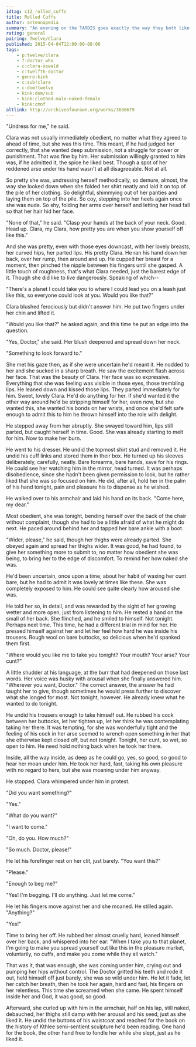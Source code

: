 ```yaml
---
idtag: c12_rolled_cuffs
title: Rolled Cuffs
author: antennapedia
summary: "An evening on the TARDIS goes exactly the way they both like it."
rating: general
pairing: Twelve/Clara
published: 2015-04-04T12:00:00-08:00
tags:
    - p:twelve/clara
    - f:doctor_who
    - c:clara-oswald
    - c:twelfth-doctor
    - genre:kink
    - c:sub!clara
    - c:dom!twelve
    - kink:dom/sub
    - kink:clothed-male-naked-female
    - kink:cmnf
altlink: http://archiveofourown.org/works/3686679
---
```

"Undress for me," he said.

Clara was not usually immediately obedient, no matter what they agreed to ahead of time, but she was this time. This meant, if he had judged her correctly, that she wanted deep submission, not a struggle for power or punishment. That was fine by him. Her submission willingly granted to him was, if he admitted it, the spice he liked best. Though a spot of her reddened arse under his hand wasn't at all disagreeable. Not at all.

So pretty she was, undressing herself methodically, so demure, almost, the way she looked down when she folded her shirt neatly and laid it on top of the pile of her clothing. So delightful, shimmying out of her panties and laying them on top of the pile. So coy, stepping into her heels again once she was nude. So shy, folding her arms over herself and letting her head fall so that her hair hid her face.

"None of that," he said. "Clasp your hands at the back of your neck. Good. Head up. Clara, my Clara, how pretty you are when you show yourself off like this."

And she was pretty, even with those eyes downcast, with her lovely breasts, her curved hips, her parted lips. His pretty Clara. He ran his hand down her back, over her rump, then around and up. He cupped her breast for a moment, then pinched the nipple between his fingers until she gasped. A little touch of roughness, that's what Clara needed, just the barest edge of it. Though she did like to live dangerously. Speaking of which--

"There's a planet I could take you to where I could lead you on a leash just like this, so everyone could look at you. Would you like that?"

Clara blushed ferociously but didn't answer him. He put two fingers under her chin and lifted it.

"Would you like that?" he asked again, and this time he put an edge into the question.

"Yes, Doctor," she said. Her blush deepened and spread down her neck.

"Something to look forward to."

She met his gaze then, as if she were uncertain he'd meant it. He nodded to her and she sucked in a sharp breath. He saw the excitement flash across her face. That was the beauty of Clara. Her face was so expressive. Everything that she was feeling was visible in those eyes, those trembling lips. He leaned down and kissed those lips. They parted immediately for him. Sweet, lovely Clara. He'd do anything for her. If she'd wanted it the other way around he'd be stripping himself for her, even now, but she wanted this, she wanted his bonds on her wrists, and once she'd felt safe enough to admit this to him he thrown himself into the role with delight.

He stepped away from her abruptly. She swayed toward him, lips still parted, but caught herself in time. Good. She was already starting to melt for him. Now to make her burn.

He went to his dresser. He undid the topmost shirt stud and removed it. He undid his cuff links and stored them in their box. He turned up his sleeves deliberately, carefully, neatly. Bare forearms, bare hands, save for his rings. He could see her watching him in the mirror, head turned. It was perhaps disobedience, since she hadn't been given permission to look, but he rather liked that she was so focused on him. He did, after all, hold her in the palm of his hand tonight, pain and pleasure his to dispense as he wished.

He walked over to his armchair and laid his hand on its back. "Come here, my dear."

Most obedient, she was tonight, bending herself over the back of the chair without complaint, though she had to be a little afraid of what he might do next. He paced around behind her and tapped her bare ankle with a boot.

"Wider, please," he said, though her thighs were already parted. She obeyed again and spread her thighs wider. It was good, he had found, to give her something more to submit to, no matter how obedient she was being, to bring her to the edge of discomfort. To remind her how naked she was.

He'd been uncertain, once upon a time, about her habit of waxing her cunt bare, but he had to admit it was lovely at times like these. She was completely exposed to him. He could see quite clearly how aroused she was.

He told her so, in detail, and was rewarded by the sight of her growing wetter and more open, just from listening to him. He rested a hand on the small of her back. She flinched, and he smiled to himself. Not tonight. Perhaps next time. This time, he had a different trial in mind for her. He pressed himself against her and let her feel how hard he was inside his trousers. Rough wool on bare buttocks, so delicious when he'd spanked them first.

"Where would you like me to take you tonight? Your mouth? Your arse? Your cunt?"

A little shudder at his language, at the burr that had deepened on those last words. Her voice was husky with arousal when she finally answered him. "Wherever you want, Doctor." The correct answer, the answer he had taught her to give, though sometimes he would press further to discover what she longed for most. Not tonight, however. He already knew what he wanted to do tonight.

He undid his trousers enough to take himself out. He rubbed his cock between her buttocks, let her tighten up, let her think he was contemplating taking her there. It was tempting, for she was wonderfully tight and the feeling of his cock in her arse seemed to wrench open something in her that she otherwise kept closed off, but not tonight. Tonight, her cunt, so wet, so open to him. He need hold nothing back when he took her there.

Inside, all the way inside, as deep as he could go, yes, so good, so good to hear her moan under him. He took her hard, fast, taking his own pleasure with no regard to hers, but she was moaning under him anyway.

He stopped. Clara whimpered under him in protest.

"Did you want something?"

"Yes."

"What do you want?"

"I want to come."

"Oh, do you. How much?"

"So much. Doctor, please!"

He let his forefinger rest on her clit, just barely. "You want this?"

"Please."

"Enough to beg me?"

"Yes! I'm begging. I'll do anything. Just let me come."

He let his fingers move against her and she moaned. He stilled again. "Anything?"

"Yes!"

Time to bring her off. He rubbed her almost cruelly hard, leaned himself over her back, and whispered into her ear: "When I take you to that planet, I'm going to make you spread yourself out like this in the pleasure market, voluntarily, no cuffs, and make you come while they all watch."

That was it, that was enough, she was coming under him, crying out and pumping her hips without control. The Doctor gritted his teeth and rode it out, held himself off just barely, she was so wild under him. He let it fade, let her catch her breath, then he took her again, hard and fast, his fingers on her relentless. This time she screamed when she came. He spent himself inside her and God, it was good, so good.

Afterward, she curled up with him in the armchair, half on his lap, still naked, debauched, her thighs still damp with her arousal and his seed, just as she liked it. He undid the buttons of his waistcoat and reached for the book on the history of Kthlee semi-sentient sculpture he'd been reading. One hand for the book, the other hand free to fondle her while she slept, just as he liked it.
